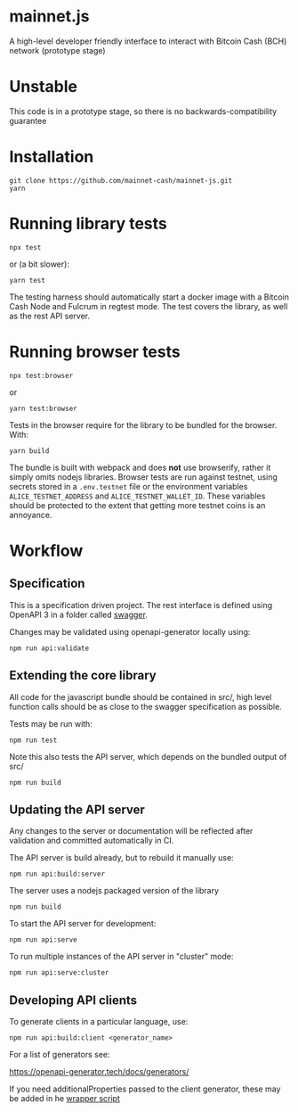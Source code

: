# mainnet.js

A high-level developer friendly interface to interact with Bitcoin Cash (BCH) network (prototype stage)

# Unstable

This code is in a prototype stage, so there is no backwards-compatibility guarantee

# Installation

    git clone https://github.com/mainnet-cash/mainnet-js.git
    yarn

# Running library tests

    npx test

or (a bit slower):

    yarn test

The testing harness should automatically start a docker image with
a Bitcoin Cash Node and Fulcrum in regtest mode. The test covers
the library, as well as the rest API server.

# Running browser tests

    npx test:browser

or

    yarn test:browser

Tests in the browser require for the library to be bundled for the browser. With:

    yarn build

The bundle is built with webpack and does **not** use browserify, rather it simply
omits nodejs libraries. Browser tests are run against testnet, using secrets stored
in a `.env.testnet` file or the environment variables `ALICE_TESTNET_ADDRESS`
and `ALICE_TESTNET_WALLET_ID`. These variables should be protected to the extent that
getting more testnet coins is an annoyance.

# Workflow

## Specification

This is a specification driven project. The rest interface is defined using OpenAPI 3
in a folder called [swagger](swagger/v1/api.yml).

Changes may be validated using openapi-generator locally using:

    npm run api:validate

## Extending the core library

All code for the javascript bundle should be contained in src/, high level function
calls should be as close to the swagger specification as possible.

Tests may be run with:

    npm run test

Note this also tests the API server, which depends on the bundled output of src/

    npm run build

## Updating the API server

Any changes to the server or documentation will be reflected
after validation and committed automatically in CI.

The API server is build already, but to rebuild it manually use:

    npm run api:build:server

The server uses a nodejs packaged version of the library

    npm run build

To start the API server for development:

    npm run api:serve

To run multiple instances of the API server in "cluster" mode:

    npm run api:serve:cluster

## Developing API clients

To generate clients in a particular language, use:

    npm run api:build:client <generator_name>

For a list of generators see:

https://openapi-generator.tech/docs/generators/

If you need additionalProperties passed to the client generator, these may be added in
he [wrapper script](swagger/generate.js)
